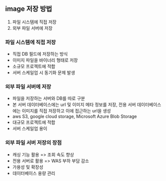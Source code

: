 ## image 저장 방법
1. 파일 시스템에 직접 저장
2. 외부 파일 서버에 저장

### 파일 시스템에 직접 저장
- 직접 DB 필드에 저장하는 방식
- 이미지 파일을 바이너리 형태로 저장
- 소규모 프로젝트에 적합
- 서버 스케일업 시 동기화 문제 발생

### 외부 파일 서버에 저장
- 파일을 저장하는 서버와 DB를 따로 구분
- 본 서버 데이터베이스에는 url 및 이미지 메타 정보를 저장, 전용 서버 데이터베이스에는 이미지를 직접 저장하고 이에 접근하는 url을 생성
- aws S3, google cloud storage, Microsoft Azure Blob Storage
- 대규모 프로젝트에 적합
- 서버 스케일업 용이

### 외부 파일 서버 저장의 장점
- 캐싱 기능 활용 => 조회 속도 향상
- 전용 서버로 활용 => WAS 부하 부담 감소
- 가용성 및 확장성
- 데이터베이스 용량 관리